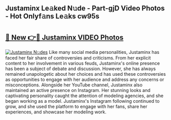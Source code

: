 ## Justaminx Le𝚊ked N𝚞de - Part-gjD Video Photos - Hot Onlyf𝚊ns Le𝚊ks cw95s

# <h2><a href="http://ab85851.deff.icu/?id=Justaminx">🔗 New 👉🔴 Justaminx VIDEO Photos</a></h2>

[![Justaminx N𝚞des](https://i.imgur.com/rIISA9y.gif)](http://ab85851.deff.icu/?id=Justaminx)
Like many social media personalities, Justaminx has faced her fair share of controversies and criticisms. From her explicit content to her involvement in various feuds, Justaminx's online presence has been a subject of debate and discussion. However, she has always remained unapologetic about her choices and has used these controversies as opportunities to engage with her audience and address any concerns or misconceptions. Alongside her YouTube channel, Justaminx also maintained an active presence on Instagram. Her stunning looks and captivating personality caught the attention of modeling agencies, and she began working as a model. Justaminx's Instagram following continued to grow, and she used the platform to engage with her fans, share her experiences, and showcase her modeling work.

